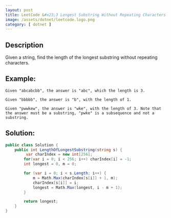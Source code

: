 ```yaml
---
layout: post
title: LeetCode &#x23;3 Longest Substring Without Repeating Characters
image: /assets/dotnet/leetcode.logo.png
category: [ dotnet ]
---
```


## Description

Given a string, find the length of the longest substring without repeating characters.

## Example:
```
Given "abcabcbb", the answer is "abc", which the length is 3.

Given "bbbbb", the answer is "b", with the length of 1.

Given "pwwkew", the answer is "wke", with the length of 3. Note that the answer must be a substring, "pwke" is a subsequence and not a substring.
```

## Solution:

```cs
public class Solution {
    public int LengthOfLongestSubstring(string s) {
         var charIndex = new int[256];
        for(var i = 0; i < 256; i++) charIndex[i] = -1;
        int longest = 0, m = 0;

        for (var i = 0; i < s.Length; i++) {
            m = Math.Max(charIndex[s[i]] + 1, m); 
            charIndex[s[i]] = i;
            longest = Math.Max(longest, i - m + 1);
        }

        return longest;
    }
}
```